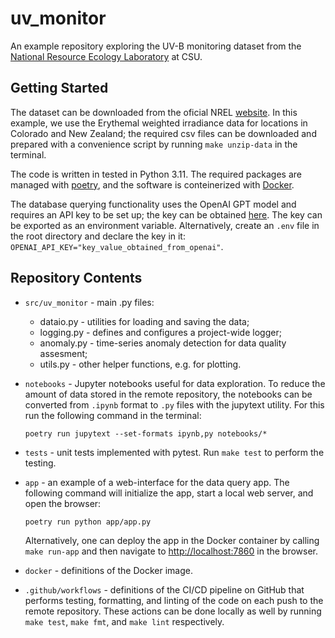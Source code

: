# uv_monitor

An example repository exploring the UV-B monitoring dataset from the [National Resource Ecology Laboratory](https://www.nrel.colostate.edu/) at CSU.


## Getting Started

The dataset can be downloaded from the oficial NREL [website](https://uvb.nrel.colostate.edu/UVB/data-sets-download/). In this example, we use the Erythemal weighted irradiance data for locations in Colorado and New Zealand; the required csv files can be downloaded and prepared with a convenience script by running `make unzip-data` in the terminal.

The code is written in tested in Python 3.11. The required packages are managed with [poetry](https://python-poetry.org/), and the software is conteinerized with [Docker](https://www.docker.com/).

The database querying functionality uses the OpenAI GPT model and requires an API key to be set up; the key can be obtained [here](https://openai.com/blog/openai-api). The key can be exported as an environment variable. Alternatively, create an `.env` file in the root directory and declare the key in it: `OPENAI_API_KEY="key_value_obtained_from_openai"`.


## Repository Contents

* `src/uv_monitor` - main .py files:
    * dataio.py - utilities for loading and saving the data;
    * logging.py - defines and configures a project-wide logger;
    * anomaly.py - time-series anomaly detection for data quality assesment;
    * utils.py - other helper functions, e.g. for plotting.

* `notebooks` - Jupyter notebooks useful for data exploration. To reduce the amount of data stored in the remote repository, the notebooks can be converted from `.ipynb` format to `.py` files with the jupytext utility. For this run the following command in the terminal:

    ```
    poetry run jupytext --set-formats ipynb,py notebooks/*
    ```

* `tests` - unit tests implemented with pytest. Run `make test` to perform the testing.

* `app` - an example of a web-interface for the data query app. The following command will initialize the app, start a local web server, and open the browser:

    ```
    poetry run python app/app.py
    ```

    Alternatively, one can deploy the app in the Docker container by calling `make run-app` and then navigate to <http://localhost:7860> in the browser.

* `docker` - definitions of the Docker image.

* `.github/workflows` - definitions of the CI/CD pipeline on GitHub that performs testing, formatting, and linting of the code on each push to the remote repository. These actions can be done locally as well by running `make test`, `make fmt`, and `make lint` respectively.

